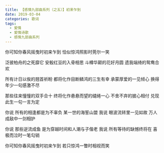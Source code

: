 ```yaml
---
title: 【感情九部曲系列（之五）】初来乍到
date: 2019-03-04
categories: 歌词
tags:
  - 爱情
  - 爱情诗歌
  - 感情九部曲系列
---
```


你可知你春风摇曳时初来乍到
恰似惊鸿照影时莞尔一笑
<!--more-->
泛彼柏舟的之死靡它
安骰红豆的入骨相思
斗樽华颠的花好月圆
遗我端绮的鸳鸯合欢

所有计日以俟的翘首祈盼
都将化作目断鳞鸿的三生有幸
承蒙厚爱的一见倾心
换得年少一句感激不尽

那些往来憧憧的双手合十
终将化作悬悬而望的缱绻一心
不舍不弃的披心相付
兑现此生一句一言为定

你说
所有的相逢都是为不辜负
某一世的海誓山盟
我说
眼波流转里一见如故
万人成敌中一剑相护

你说
那些逆流成鱼
是为穿越时间和人潮与子偕老
我说
所有等待的缺憾终将在
喜极而泣时一笔勾销

你可知你春风摇曳时初来乍到
若只惊鸿一瞥时相视而笑